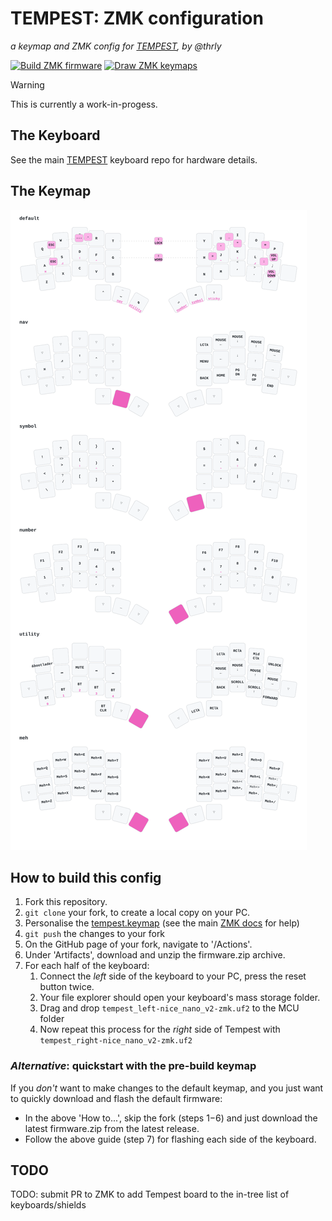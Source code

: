 # TEMPEST: ZMK configuration

_a keymap and ZMK config for [TEMPEST](https://github.com/thrly/tempest), by @thrly_

[![Build ZMK firmware](https://github.com/thrly/tempest-shield/actions/workflows/build.yml/badge.svg)](https://github.com/thrly/tempest-shield/actions/workflows/build.yml) [![Draw ZMK keymaps](https://github.com/thrly/tempest-shield/actions/workflows/draw-keymap.yml/badge.svg)](https://github.com/thrly/tempest-shield/actions/workflows/draw-keymap.yml)

> [!WARNING]
> This is currently a work-in-progess.

## The Keyboard

See the main [TEMPEST](https://github.com/thrly/tempest) keyboard repo for hardware details.

## The Keymap

![Tempest Keymap](images/keymap-img/tempest.svg)

## How to build this config

1. Fork this repository.
2. `git clone` your fork, to create a local copy on your PC.
3. Personalise the [tempest.keymap](boards\shields\tempest\tempest.keymap) (see the main [ZMK docs](https://zmk.dev/docs) for help)
4. `git push` the changes to your fork
5. On the GitHub page of your fork, navigate to '/Actions'.
6. Under 'Artifacts', download and unzip the firmware.zip archive.
7. For each half of the keyboard:
   1. Connect the _left_ side of the keyboard to your PC, press the reset button twice.
   2. Your file explorer should open your keyboard's mass storage folder.
   3. Drag and drop `tempest_left-nice_nano_v2-zmk.uf2` to the MCU folder
   4. Now repeat this process for the _right_ side of Tempest with `tempest_right-nice_nano_v2-zmk.uf2`

### _Alternative_: quickstart with the pre-build keymap

If you _don't_ want to make changes to the default keymap, and you just want to quickly download and flash the default firmware:

- In the above 'How to...', skip the fork (steps 1−6) and just download the latest firmware.zip from the latest release.
- Follow the above guide (step 7) for flashing each side of the keyboard.

## TODO

TODO: submit PR to ZMK to add Tempest board to the in-tree list of keyboards/shields

